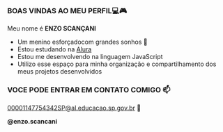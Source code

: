 ### **BOAS VINDAS AO MEU PERFIL**💻🎮

Meu nome é **ENZO SCANÇANI**

- Um menino esforçadocom grandes sonhos 👼
- Estou estudando na [Alura](https://www.alura.com.br)
- Estou me desenvolvendo na linguagem JavaScript
- Utilizo esse espaço para minha organização e compartilhamento dos meus projetos desenvolvidos

### VOCE PODE ENTRAR EM CONTATO COMIGO 📫

00001147754342SP@al.educacao.sp.gov.br 📧

**@enzo.scancani** 
